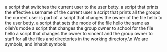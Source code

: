  a script that switches the current user to the user betty.
a script that prints the effective username of the current user
 a script that prints all the groups the current user is part of.
a script that changes the owner of the file hello to the user betty.
a script that sets the mode of the file hello the same as olleh’s mode
a script that changes the group owner to school for the file hello
  a script that changes the owner to vincent and the group owner to staff for all the files and directories in the working directory.\n
 We are symbols, and inhabit symbols 

